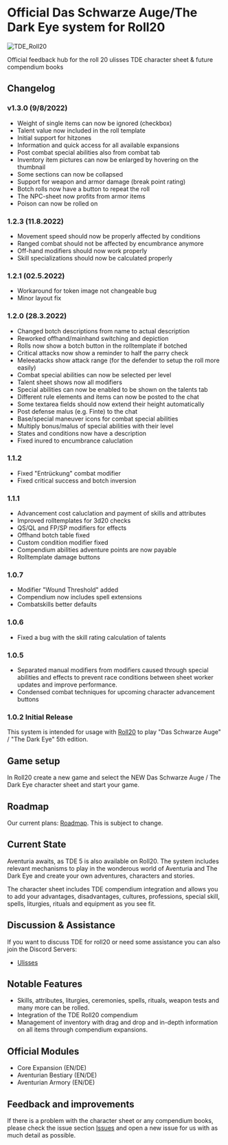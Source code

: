 
# Official Das Schwarze Auge/The Dark Eye system for Roll20
![TDE_Roll20](https://user-images.githubusercontent.com/75448500/133844250-62f177c1-af3a-4f1c-bdc1-114162286011.jpg)

Official feedback hub for the roll 20 ulisses TDE character sheet & future compendium books


## Changelog

### v1.3.0 (9/8/2022)
* Weight of single items can now be ignored (checkbox)
* Talent value now included in the roll template
* Initial support for hitzones
* Information and quick access for all available expansions
* Post combat special abilities also from combat tab
* Inventory item pictures can now be enlarged by hovering on the thumbnail
* Some sections can now be collapsed
* Support for weapon and armor damage (break point rating)
* Botch rolls now have a button to repeat the roll
* The NPC-sheet now profits from armor items
* Poison can now be rolled on

### 1.2.3 (11.8.2022)
* Movement speed should now be properly affected by conditions
* Ranged combat should not be affected by encumbrance anymore
* Off-hand modifiers should now work properly
* Skill specializations should now be calculated properly

### 1.2.1 (02.5.2022)
* Workaround for token image not changeable bug
* Minor layout fix

### 1.2.0 (28.3.2022)
* Changed botch descriptions from name to actual description
* Reworked offhand/mainhand switching and depiction
* Rolls now show a botch button in the rolltemplate if botched
* Critical attacks now show a reminder to half the parry check
* Meleeatacks show attack range (for the defender to setup the roll more easily)
* Combat special abilities can now be selected per level
* Talent sheet shows now all modifiers
* Special abilities can now be enabled to be shown on the talents tab
* Different rule elements and items can now be posted to the chat
* Some textarea fields should now extend their height automatically
* Post defense malus (e.g. Finte) to the chat
* Base/special maneuver icons for combat special abilities
* Multiply bonus/malus of special abilities with their level
* States and conditions now have a description
* Fixed inured to encumbrance caluclation
  
### 1.1.2
* Fixed "Entrückung" combat modifier
* Fixed critical success and botch inversion

### 1.1.1
* Advancement cost caluclation and payment of skills and attributes
* Improved rolltemplates for 3d20 checks
* QS/QL and FP/SP modifiers for effects
* Offhand botch table fixed
* Custom condition modifier fixed
* Compendium abilities adventure points are now payable
* Rolltemplate damage buttons

### 1.0.7
* Modifier "Wound Threshold" added
* Compendium now includes spell extensions
* Combatskills better defaults

### 1.0.6
* Fixed a bug with the skill rating calculation of talents

### 1.0.5
* Separated manual modifiers from modifiers caused through special abilities and effects to prevent race conditions between sheet worker updates and improve performance.
* Condensed combat techniques for upcoming character advancement buttons

### 1.0.2 Initial Release
This system is intended for usage with [Roll20](http://https://roll20.net//) to play "Das Schwarze Auge" / "The Dark Eye" 5th edition.

## Game setup
In Roll20 create a new game and select the NEW Das Schwarze Auge / The Dark Eye character sheet and start your game.

## Roadmap
Our current plans: [Roadmap](https://github.com/Plushtoast/TDE-Roll20-Official/milestones). This is subject to change.


## Current State
Aventuria awaits, as TDE 5 is also available on Roll20.
The system includes relevant mechanisms to play in the wonderous world of Aventuria and The Dark Eye and create your own adventures, characters and stories.

The character sheet includes TDE compendium integration and allows you to add your advantages, disadvantages, cultures, professions, special skill, spells, liturgies, rituals and equipment as you see fit.

## Discussion & Assistance
If you want to discuss TDE for roll20 or need some assistance you can also join the Discord Servers:
* [Ulisses](https://discord.gg/WXu4m8sc)

## Notable Features
* Skills, attributes, liturgies, ceremonies, spells, rituals, weapon tests and many more can be rolled.
* Integration of the TDE Roll20 compendium
* Management of inventory with drag and drop and in-depth information on all items through compendium expansions.

## Official Modules
* Core Expansion (EN/DE)
* Aventurian Bestiary (EN/DE)
* Aventurian Armory (EN/DE)

## Feedback and improvements
If there is a problem with the character sheet or any compendium books, please check the issue section [Issues](https://github.com/Plushtoast/TDE-Roll20-Official/issues) and open a new issue for us with as much detail as possible.
